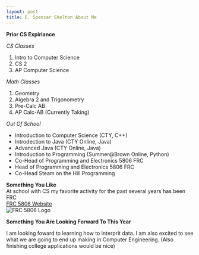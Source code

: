 ```yaml
---
layout: post
title: E. Spencer Shelton About Me
---
```

**Prior CS Expiriance**  

_CS Classes_  
1. Intro to Computer Science  
2. CS 2  
3. AP Computer Science  

_Math Classes_  
1. Geometry  
2. Algebra 2 and Trigonometry  
3. Pre-Calc AB  
4. AP Calc-AB (Currently Taking)  

_Out Of School_  
* Introduction to Computer Science (CTY, C++)  
* Introdection to Java (CTY Online, Java)  
* Advanced Java (CTY Online, Java)  
* Introduction to Programming (Summer@Brown Online, Python)  
* Co-Head of Programming and Electronics 5806 FRC  
* Head of Programming and Electronics 5806 FRC  
* Co-Head Steam on the Hill Programming  

**Something You Like**  
At school with CS my favorite activity for the past several years has been FRC  
[FRC 5806 Website](http://frc5806.org/)  
![FRC 5806 Logo](https://lh3.googleusercontent.com/proxy/MmxlaWQBgx3g-orYBid7D5klhIMUGi1Y4aISf3uoHs7nu6lvyaTP4U_Bh_7piNLnCArVfEAf0w)
  

**Something You Are Looking Forward To This Year**  

I am looking foward to learning how to interprit data. I am also excited to see what we are going to end up making in Computer Engineering. (Also finishing college applications would be nice)
